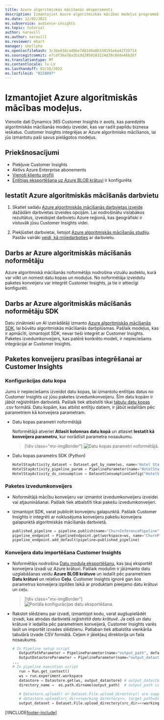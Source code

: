 ```yaml
---
title: Azure algoritmiskās mācīšanās eksperimenti
description: Izmantojiet Azure algoritmiskās mācības modeļus programmā Dynamics 365 Customer Insights.
ms.date: 12/02/2021
ms.subservice: audience-insights
ms.topic: tutorial
author: naravill
ms.author: naravill
ms.reviewer: mhart
manager: shellyha
ms.openlocfilehash: 3c3bed3dca40be748140a8b339191e6a42725714
ms.sourcegitcommit: e7cdf36a78a2b1dd2850183224d39c8dde46b26f
ms.translationtype: MT
ms.contentlocale: lv-LV
ms.lasthandoff: 02/16/2022
ms.locfileid: "8228897"
---
```

# <a name="use-azure-machine-learning-based-models"></a>Izmantojiet Azure algoritmiskās mācības modeļus.

Vienotie dati Dynamics 365 Customer Insights ir avots, kas paredzēts algoritmiskās mācīšanās modeļu izveidei, kas var radīt papildu biznesa ieskatus. Customer Insights integrējas ar Azure algoritmisko mācīšanos, lai jūs izmantotu paši savus pielāgotos modeļus.

## <a name="prerequisites"></a>Priekšnosacījumi

- Piekļuve Customer Insights
- Aktīvs Azure Enterprise abonements
- [Vienoti klientu profili](data-unification.md)
- [Entītijas eksportēšana uz Azure BLOB krātuvi](export-azure-blob-storage.md) ir konfigurēta

## <a name="set-up-azure-machine-learning-workspace"></a>Iestatīt Azure algoritmiskās mācīšanās darbvietu

1. Skatiet sadaļu [Azure algoritmiskās mācīšanās darbvietas izveide](/azure/machine-learning/concept-workspace#-create-a-workspace) dažādām darbvietas izveides opcijām. Lai nodrošinātu vislabākos rezultātus, izveidojiet darbvietu Azure reģionā, kas ģeogrāfiski ir vistuvāk jūsu Customer Insights videi.

1. Piekļūstiet darbvietai, lietojot [Azure algoritmiskās mācīšanās studiju](https://ml.azure.com/). Pastāv vairāki [veidi, kā mijiedarboties](/azure/machine-learning/concept-workspace#tools-for-workspace-interaction) ar darbvietu.

## <a name="work-with-azure-machine-learning-designer"></a>Darbs ar Azure algoritmiskās mācīšanās noformētāju

Azure algoritmiskā mācīšanās noformētājs nodrošina vizuālu audeklu, kurā var vilkt un nomest datu kopas un moduļus. No noformētāja izveidotu paketes konveijeru var integrēt Customer Insights, ja tie ir attiecīgi konfigurēti. 
   
## <a name="working-with-azure-machine-learning-sdk"></a>Darbs ar Azure algoritmiskās mācīšanās noformētāju SDK

Datu zinātnieki un AI izstrādātāji izmanto [Azure algoritmiskās mācīšanās SDK](/python/api/overview/azure/ml/?preserve-view=true&view=azure-ml-py), lai būvētu algoritmiskās mācīšanās darbplūsmas. Pašlaik modeļus, kas ir apmācīti, izmantojot SDK, nevar tieši integrēt ar Customer Insights. Paketes izvedumkonveijers, kas patērē konkrēto modeli, ir nepieciešams integrācijai ar Customer Insights.

## <a name="batch-pipeline-requirements-to-integrate-with-customer-insights"></a>Paketes konveijeru prasības integrēšanai ar Customer Insights

### <a name="dataset-configuration"></a>Konfigurācijas datu kopa

Jums ir nepieciešams izveidot datu kopas, lai izmantotu entītijas datus no Customer Insights uz jūsu paketes izvedumkonveijeru. Šīm datu kopām ir jābūt reģistrētām darbvietā. Pašlaik tiek atbalstīti tikai [tabulu datu kopas](/azure/machine-learning/how-to-create-register-datasets#tabulardataset) .csv formātā. Datu kopām, kas atbilst entītiju datiem, ir jābūt iedalītām pēc parametriem kā konveijera parametram.
   
* Datu kopas parametri noformētājā
   
     Noformētājā atveriet **Atlasīt kolonnas datu kopā** un atlasiet **Iestatīt kā konveijera parametru**, kur norādīsit parametra nosaukumu.

     > [!div class="mx-imgBorder"]
     > ![Datu kopas parametri noformētājā.](media/intelligence-designer-dataset-parameters.png "Datu kopas parametri noformētājā")
   
* Datu kopas parametrs SDK (Python)
   
   ```python
   HotelStayActivity_dataset = Dataset.get_by_name(ws, name='Hotel Stay Activity Data')
   HotelStayActivity_pipeline_param = PipelineParameter(name="HotelStayActivity_pipeline_param", default_value=HotelStayActivity_dataset)
   HotelStayActivity_ds_consumption = DatasetConsumptionConfig("HotelStayActivity_dataset", HotelStayActivity_pipeline_param)
   ```

### <a name="batch-inference-pipeline"></a>Paketes izvedumkonveijers
  
* Noformētājā mācību konveijeru var izmantot izvedumkonveijeru izveidei vai atjaunināšanai. Pašlaik tiek atbalstīti tikai pakešu izvedumkonveijeri.

* Izmantojot SDK, varat publicēt konveijeru galapunktā. Pašlaik Customer Insights ir integrēti ar noklusējuma konveijeru pakešu konveijera galapunktā algoritmiskās mācīšanās darbvietā.
   
   ```python
   published_pipeline = pipeline.publish(name="ChurnInferencePipeline", description="Published Churn Inference pipeline")
   pipeline_endpoint = PipelineEndpoint.get(workspace=ws, name="ChurnPipelineEndpoint") 
   pipeline_endpoint.add_default(pipeline=published_pipeline)
   ```

### <a name="import-pipeline-data-into-customer-insights"></a>Konveijera datu importēšana Customer Insights

* Noformētājs nodrošina [Datu moduļa eksportēšanu](/azure/machine-learning/algorithm-module-reference/export-data), kas ļauj eksportēt konveijera izvadi uz Azure krātuvi. Pašlaik modulim ir jāizmanto datu uzglabāšanas veidu **Azure BLOB krātuve** un iedalīt pēc parametriem **Datu krātuvi** un relatīvo **Ceļu**. Customer Insights ignorē gan šos parametrus konveijera izpildes laikā ar produktam pieejamo datu krātuvi un ceļu.
   > [!div class="mx-imgBorder"]
   > ![Portāla konfigurācijas datu eksportēšana.](media/intelligence-designer-importdata.png "Datu moduļa konfigurācijas eksportēšana")
   
* Rakstot slēdzienu par izvadi, izmantojot kodu, varat augšupielādēt izvadi, kas atrodas darbvietā *reģistrētā datu krātuvē*. Ja ceļš un datu krātuve ir iedalīta pēc parametriem konveijerā, Customer Insights varēs lasīt un importēt izvades slēdzienu. Patlaban tiek atbalstīta vienkārša tabulārā izvade CSV formātā. Ceļam ir jāiekļauj direktorija un faila nosaukums.

   ```python
   # In Pipeline setup script
      OutputPathParameter = PipelineParameter(name="output_path", default_value="HotelChurnOutput/HotelChurnOutput.csv")
      OutputDatastoreParameter = PipelineParameter(name="output_datastore", default_value="workspaceblobstore")
   ...
   # In pipeline execution script
      run = Run.get_context()
      ws = run.experiment.workspace
      datastore = Datastore.get(ws, output_datastore) # output_datastore is parameterized
      directory_name =  os.path.dirname(output_path)  # output_path is parameterized.
      
      # Datastore.upload() or Dataset.File.upload_directory() are supported methods to uplaod the data
      # datastore.upload(src_dir=<<working directory>>, target_path=directory_name, overwrite=False, show_progress=True)
      output_dataset = Dataset.File.upload_directory(src_dir=<<working directory>>, target = (datastore, directory_name)) # Remove trailing "/" from directory_name
   ```


[!INCLUDE[footer-include](../includes/footer-banner.md)]